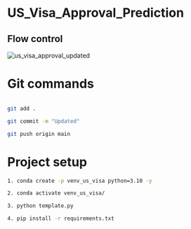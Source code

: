 # US_Visa_Approval_Prediction



## Flow control


![us_visa_approval_updated](https://github.com/AIWalaBro/US_Visa_Approval_Prediction/assets/114975609/8af342f8-eafe-4b2c-90fa-e3d5b4e93e8b)


# Git commands

```bash

git add .

git commit -m "Updated"

git push origin main
```

# Project setup

```bash
1. conda create -p venv_us_visa python=3.10 -y

2. conda activate venv_us_visa/

3. python template.py

4. pip install -r requirements.txt


```
